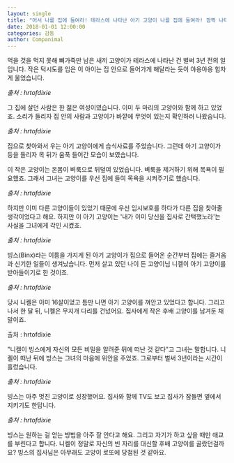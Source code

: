 ```yaml
---
layout: single
title: "어서 나를 집에 들여라! 테라스에 나타난 아기 고양이 나를 집에 들여라! 깜짝 나타난 고양이"
date: 2018-01-01 12:00:00
categories: 감동
author: Companimal
---
```


먹을 것을 먹지 못해 뼈가죽만 남은 새끼 고양이가 테라스에 나타난 건 벌써 3년 전의 일입니다. 작은 턱시도를 입은 이 아이는 집 안으로 들어가게 해달라는 듯이 야옹야옹 힘차게 울었습니다.

_출처 : hrtofdixie_

그 집에 살던 사람은 한 젊은 여성이였습니다. 이미 두 마리의 고양이와 함께 하고 있었죠. 소리가 들리자 집 안의 사람과 고양이가 바깥에 무엇이 있는지 확인하러 나왔습니다.

_출처 : hrtofdixie_

집으로 찾아와서 우는 아기 고양이에게 습식사료를 주었습니다. 그런데 아기 고양이가 등을 돌리자 목 뒤가 움푹 들어간 모습이 보였습니다.

이 작은 고양이는 온몸이 벼룩으로 뒤덮여 있었습니다. 벼룩을 제거하기 위해 목욕이 필요했죠. 그래서 그녀는 고양이를 우선 집에 들여 목욕을 시켜주기로 했습니다.

_출처 : hrtofdixie_

하지만 이미 다른 고양이들이 있었기 때문에 우선 임시보호를 하다가 다른 집을 찾아줄 생각이었다고 해요. 하지만 이 아기 고양이는 '내가 이미 당신을 집사로 간택했노라'는 사실을 그녀에게 각인 시켰죠.

_출처 : hrtofdixie_

빙스(Binx)라는 이름을 가지게 된 아기 고양이가 집으로 들어온 순간부터 집에는 즐거움과 신기한 일들이 생겨났습니다. 먼저 살고 있던 나이 든 고양이님 니켈이 아기 고양이를 받아들이기로 한 것이죠.

_출처 : hrtofdixie_

당시 니켈은 이미 16살이었고 틈만 나면 아기 고양이를 껴안고 있었다고 합니다. 그리고 나서 한 달 뒤, 니켈은 무지개 다리를 건넜어요. 집사에게 작은 후배 고양이를 남겨둔 채 말이죠.

출처 : hrtofdixie

"니켈이 빙스에게 자신의 모든 비밀을 알려준 뒤에 떠난 것 같다"고 그녀는 말합니다. 니켈이 떠난 뒤에 빙스는 그녀의 마음에 위안을 주었죠. 그로부터 벌써 3년이라는 시간이 흘렀습니다.

_출처 : hrtofdixie_

빙스는 아주 멋진 고양이로 성장했어요. 집사와 함께 TV도 보고 집사가 잠들면 옆에서 지키기도 한답니다.

_출처 : hrtofdixie_

빙스는 원하는 걸 얻는 방법을 아주 잘 안다고 해요. 그리고 자기가 하고 싶을 때만 애교를 부린다고 합니다. 니켈이 정말로 자신의 빈 자리를 대신할 후배 고양이를 골랐던걸까요? 빙스의 집사님은 아무래도 고양이 로또에 당첨된 것 같아요.
